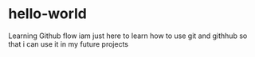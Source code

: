 # hello-world
Learning Github flow
iam just here to learn how to use git and githhub so that i can use it in my future projects
